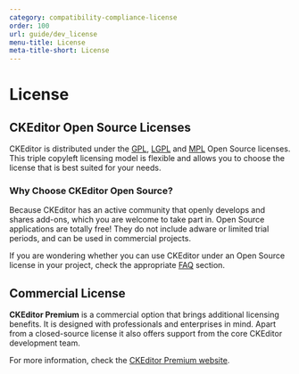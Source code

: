 ```yaml
---
category: compatibility-compliance-license
order: 100
url: guide/dev_license
menu-title: License
meta-title-short: License
---
```

<!--
Copyright (c) 2003-2020, CKSource - Frederico Knabben. All rights reserved.
For licensing, see LICENSE.md.
-->

# License

## CKEditor Open Source Licenses

CKEditor is distributed under the [GPL](http://www.gnu.org/licenses/gpl.html), [LGPL](http://www.gnu.org/licenses/lgpl.html) and [MPL](http://www.mozilla.org/MPL/1.1/) Open Source licenses. This triple copyleft licensing model is flexible and allows you to choose the license that is best suited for your needs.

### Why Choose CKEditor Open Source?

Because CKEditor has an active community that openly develops and shares add-ons, which you are welcome to take part in. Open Source applications are totally free! They do not include adware or limited trial periods, and can be used in commercial projects.

If you are wondering whether you can use CKEditor under an Open Source license in your project, check the appropriate [FAQ](https://ckeditor.com/ckeditor-4/support//faq/open%20source) section.

## Commercial License

**CKEditor Premium** is a commercial option that brings additional licensing benefits. It is designed with professionals and enterprises in mind. Apart from a closed-source license it also offers support from the core CKEditor development team.

For more information, check the [CKEditor Premium website](http://cksource.com/ckeditor).
